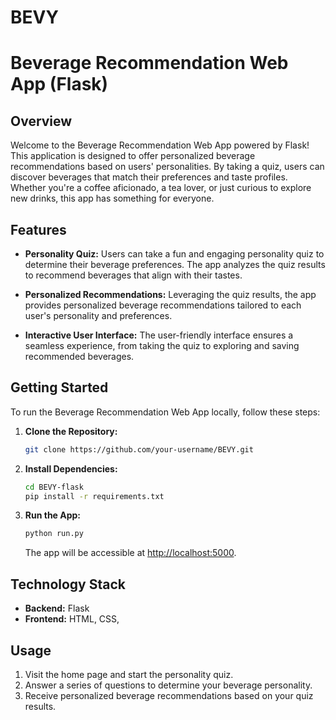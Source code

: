 # BEVY
# Beverage Recommendation Web App (Flask)

## Overview

Welcome to the Beverage Recommendation Web App powered by Flask! This application is designed to offer personalized beverage recommendations based on users' personalities. By taking a quiz, users can discover beverages that match their preferences and taste profiles. Whether you're a coffee aficionado, a tea lover, or just curious to explore new drinks, this app has something for everyone.

## Features

- **Personality Quiz:** Users can take a fun and engaging personality quiz to determine their beverage preferences. The app analyzes the quiz results to recommend beverages that align with their tastes.

- **Personalized Recommendations:** Leveraging the quiz results, the app provides personalized beverage recommendations tailored to each user's personality and preferences.
 
- **Interactive User Interface:** The user-friendly interface ensures a seamless experience, from taking the quiz to exploring and saving recommended beverages.

## Getting Started

To run the Beverage Recommendation Web App locally, follow these steps:

1. **Clone the Repository:**
   ```bash
   git clone https://github.com/your-username/BEVY.git
   ```

2. **Install Dependencies:**
   ```bash
   cd BEVY-flask
   pip install -r requirements.txt
   ```

3. **Run the App:**
   ```bash
   python run.py
   ```
   The app will be accessible at [http://localhost:5000](http://localhost:5000).

## Technology Stack

- **Backend:** Flask
- **Frontend:** HTML, CSS, 

## Usage

1. Visit the home page and start the personality quiz.
2. Answer a series of questions to determine your beverage personality.
3. Receive personalized beverage recommendations based on your quiz results.


